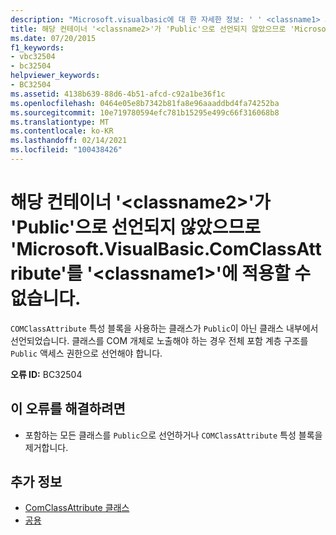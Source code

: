```yaml
---
description: "Microsoft.visualbasic에 대 한 자세한 정보: ' ' <classname1> 의 컨테이너 ' <classname2> '이 (가) ' Public '으로 선언 되지 않았으므로 ' '에 ' m '를 적용할 수 없습니다."
title: 해당 컨테이너 '<classname2>'가 'Public'으로 선언되지 않았으므로 'Microsoft.VisualBasic.ComClassAttribute'를 '<classname1>'에 적용할 수 없습니다.
ms.date: 07/20/2015
f1_keywords:
- vbc32504
- bc32504
helpviewer_keywords:
- BC32504
ms.assetid: 4138b639-88d6-4b51-afcd-c92a1be36f1c
ms.openlocfilehash: 0464e05e8b7342b81fa8e96aaaddbd4fa74252ba
ms.sourcegitcommit: 10e719780594efc781b15295e499c66f316068b8
ms.translationtype: MT
ms.contentlocale: ko-KR
ms.lasthandoff: 02/14/2021
ms.locfileid: "100438426"
---
```

# <a name="microsoftvisualbasiccomclassattribute-cannot-be-applied-to-classname1-because-its-container-classname2-is-not-declared-public"></a>해당 컨테이너 '\<classname2>'가 'Public'으로 선언되지 않았으므로 'Microsoft.VisualBasic.ComClassAttribute'를 '\<classname1>'에 적용할 수 없습니다.

`COMClassAttribute` 특성 블록을 사용하는 클래스가 `Public`이 아닌 클래스 내부에서 선언되었습니다. 클래스를 COM 개체로 노출해야 하는 경우 전체 포함 계층 구조를 `Public` 액세스 권한으로 선언해야 합니다.  
  
 **오류 ID:** BC32504  
  
## <a name="to-correct-this-error"></a>이 오류를 해결하려면  
  
- 포함하는 모든 클래스를 `Public`으로 선언하거나 `COMClassAttribute` 특성 블록을 제거합니다.  
  
## <a name="see-also"></a>추가 정보

- [ComClassAttribute 클래스](xref:Microsoft.VisualBasic.ComClassAttribute)
- [공용](../language-reference/modifiers/public.md)
